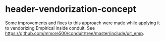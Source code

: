 # header-vendorization-concept

Some improvements and fixes to this approach were made while applying it to vendorizing Empirical inside conduit.
See <https://github.com/mmore500/conduit/tree/master/include/uit_emp>.

